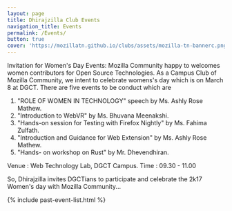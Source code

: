 ```yaml
---
layout: page
title: Dhirajzilla Club Events
navigation_title: Events
permalink: /Events/
button: true
cover: 'https://mozillatn.github.io/clubs/assets/mozilla-tn-bannerc.png'
---
```

Invitation for Women's Day Events:
Mozilla Community happy to welcomes women contributors for Open Source Technologies. As a Campus Club of Mozilla Community, we intent to celebrate womens's day which is on March 8 at DGCT. There are five events to be conduct which are

1. "ROLE OF WOMEN IN TECHNOLOGY" speech by Ms. Ashly Rose Mathew.
2. "Introduction to WebVR" by Ms. Bhuvana Meenakshi.
3. "Hands-on session for Testing with Firefox Nightly" by Ms. Fahima Zulfath.
4. "Introduction and Guidance for Web Extension" by Ms. Ashly Rose Mathew.
5. "Hands- on workshop on Rust" by Mr. Dhevendhiran.

Venue	: Web Technology Lab, DGCT Campus.
Time    	: 09.30 - 11.00

So, Dhirajzilla invites DGCTians to participate and celebrate the 2k17 Women's day with Mozilla Community...

{% include past-event-list.html %}
